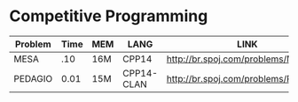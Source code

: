 # Competitive Programming

|   Problem       |      Time      |      MEM      |      LANG       | LINK              |
|-----------------|----------------|---------------|-----------------|-------------------|
|MESA|.10|16M|CPP14|http://br.spoj.com/problems/MESA/|
|PEDAGIO|0.01|15M|CPP14-CLAN|http://br.spoj.com/problems/PEDAGIO/|


